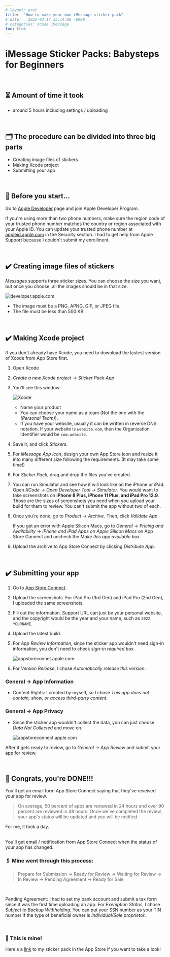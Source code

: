 ```yaml
---
# layout: post
title:  "How to make your own iMessage sticker pack"
# date:   2022-03-17 15:14:00 -0800
# categories: Xcode iMessage
toc: true
---
```


# iMessage Sticker Packs: Babysteps for Beginners

<br>

## ⏳ Amount of time it took 
- around 5 hours including settings / uploading

<br>

## 🗂 The procedure can be divided into three big parts
- Creating image files of stickers
- Making Xcode project
- Submitting your app

<br>

## 📌 Before you start...
Go to [Apple Developer](https://developer.apple.com/) page and join Apple Developer Program.

If you're using more than two phone numbers, make sure the region code of your trusted phone number matches the country or region associated with your Apple ID. You can update your trusted phone number at [appleid.apple.com](https://appleid.apple.com/) in the Security section. I had to get help from Apple Support because I couldn't submit my enrollment.

<br>

## ✔️ Creating image files of stickers
*Messages* supports three sticker sizes. You can choose the size you want, but once you choose, all the images should be in that size. 

![developer.apple.com](https://raw.githubusercontent.com/jenniverse/jennybrain.com/main/_posts/pics/220317/sticker_size.png)

  - The image must be a PNG, APNG, GIF, or JPEG file.
  - The file must be less than 500 KB

<br>

## ✔️ Making Xcode project
If you don't already have Xcode, you need to download the lastest version of Xcode from App Store first.

1. Open Xcode
2. *Create a new Xcode project* → *Sticker Pack App*
3. You'll see this window
   
   ![Xcode](https://raw.githubusercontent.com/jenniverse/jennybrain.com/main/_posts/pics/220317/xcode_first_page.png)
    - Name your product
    - You can choose your name as a team (Not the one with the *(Personal Team)*).
    - If you have your website, usually it can be written in reverse DNS notation. If your website is `website.com`, then the Organization Identifier would be `com.website`. 


4. Save it, and click *Stickers*.
5. For *iMessage App Icon*, design your own App Store icon and resize it into many different size following the requirements. (It may take some time!)
6. For *Sticker Pack*, drag and drop the files you've created.
7. You can run Simulator and see how it will look like on the iPhone or iPad. Open *XCode → Open Developer Tool → Simulator*. You would want to take screenshots on **iPhone 8 Plus, iPhone 11 Plus, and iPad Pro 12.9**. Those are the sizes of screenshots you need  when you upload your build for them to review. You can't submit the app without two of each.
8. Once you're done, go to *Product* → *Archive*. Then, click *Validate App*.

    If you get an error with Apple Silicon Macs, go to *General* → *Pricing and Availability* → *iPhone and iPad Apps on Apple Silicon Macs* on App Store Connect and uncheck the *Make this app available* box.

9.  Upload the archive to App Store Connect by clicking *Distribute App*.

<br>

## ✔️ Submitting your app
1. Go to [App Store Connect](https://appstoreconnect.apple.com/).
2. Upload the screenshots. For iPad Pro (3rd Gen) and iPad Pro (2nd Gen), I uploaded the same screenshots.
3. Fill out the information. Support URL can just be your personal website, and the copyright would be the year and your name, such as `2022 YOURNAME`.
4. Upload the latest build.
5. For *App Review Information*, since the sticker app wouldn't need sign-in information, you don't need to check *sign-in required* box.


    ![appstoreconnet.apple.com](https://raw.githubusercontent.com/jenniverse/jennybrain.com/main/_posts/pics/220317/appstoreconnect.png)
6. For *Version Release*, I chose *Automatically release this version*.

### General → App Information
- Content Rights: I created by myself, so I chose *This app does not contain, show, or access third-party content.*

### General → App Privacy
- Since the sticker app wouldn't collect the data, you can just choose *Data Not Collected* and move on. 


    ![appstoreconnect.apple.com](https://raw.githubusercontent.com/jenniverse/jennybrain.com/main/_posts/pics/220317/data.png)

After it gets ready to review, go to *General → App Review* and submit your app for review.

<br>

## 🎉 Congrats, you're DONE!!!

You'll get an email form App Store Connect saying that they've reveived your app for review.

> On average, 50 percent of apps are reviewed in 24 hours and over 90 percent are reviewed in 48 hours. Once we've completed the review, your app's status will be updated and you will be notified.

For me, it took a day.

<br>
You'll get email / notification from App Store Connect when the status of your app has changed.

<br>

### 🖇 Mine went through this process:

> Prepare for Submission → Ready for Review → Waiting for Review → In Review → Pending Agreement → Ready for Sale

<br>

Pending Agreement:
I had to set my bank account and submit a tax form since it was the first time uploading an app. For *Exemption Status*, I chose *Subject to Backup Withholding*. You can put your SSN number as your TIN number if the type of beneficial owner is *Individual/Sole proprietor*.

<br>

### 🎁 This is mine!
Here's a [link](https://apps.apple.com/us/app/c-error-stickers/id1614543714) to my sticker pack in the App Store if you want to take a look!

<br>
